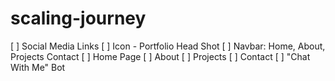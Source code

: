 # scaling-journey
[ ] Social Media Links
[ ] Icon - Portfolio Head Shot
[ ] Navbar: Home, About, Projects Contact
[ ] Home Page
[ ] About
[ ] Projects
[ ] Contact
[ ] "Chat With Me" Bot
